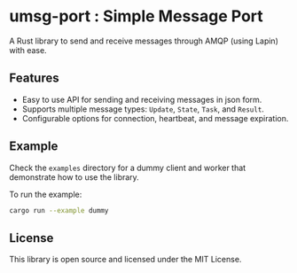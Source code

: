 # umsg-port : Simple Message Port

A Rust library to send and receive messages through AMQP (using Lapin) with ease.

## Features

- Easy to use API for sending and receiving messages in json form.
- Supports multiple message types: `Update`, `State`, `Task`, and `Result`.
- Configurable options for connection, heartbeat, and message expiration.


## Example

Check the `examples` directory for a dummy client and worker that demonstrate how to use the library.

To run the example:

```sh
cargo run --example dummy
```

## License

This library is open source and licensed under the MIT License.
